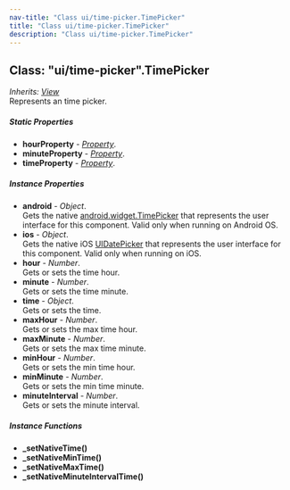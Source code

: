 ```yaml
---
nav-title: "Class ui/time-picker.TimePicker"
title: "Class ui/time-picker.TimePicker"
description: "Class ui/time-picker.TimePicker"
---
```

## Class: "ui/time-picker".TimePicker  
_Inherits:_ [_View_](../../ui/core/view/View.md)  
Represents an time picker.

##### Static Properties
 - **hourProperty** - [_Property_](../../ui/core/dependency-observable/Property.md).
 - **minuteProperty** - [_Property_](../../ui/core/dependency-observable/Property.md).
 - **timeProperty** - [_Property_](../../ui/core/dependency-observable/Property.md).

##### Instance Properties
 - **android** - _Object_.    
  Gets the native [android.widget.TimePicker](http://developer.android.com/reference/android/widget/TimePicker.html) that represents the user interface for this component. Valid only when running on Android OS.
 - **ios** - _Object_.    
  Gets the native iOS [UIDatePicker](http://developer.apple.com/library/prerelease/ios/documentation/UIKit/Reference/UIDatePicker_Class/index.html) that represents the user interface for this component. Valid only when running on iOS.
 - **hour** - _Number_.    
  Gets or sets the time hour.
 - **minute** - _Number_.    
  Gets or sets the time minute.
 - **time** - _Object_.    
  Gets or sets the time.
 - **maxHour** - _Number_.    
  Gets or sets the max time hour.
 - **maxMinute** - _Number_.    
  Gets or sets the max time minute.
 - **minHour** - _Number_.    
  Gets or sets the min time hour.
 - **minMinute** - _Number_.    
  Gets or sets the min time minute.
 - **minuteInterval** - _Number_.    
  Gets or sets the minute interval.

##### Instance Functions
 - **_setNativeTime()**
 - **_setNativeMinTime()**
 - **_setNativeMaxTime()**
 - **_setNativeMinuteIntervalTime()**